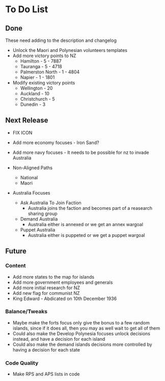 # To Do List
## Done
These need adding to the description and changelog
- Unlock the Maori and Polynesian volunteers templates
- Add more victory points to NZ
  - Hamilton - 5 - 7887
  - Tauranga - 5 - 4718
  - Palmerston North - 1 - 4804
  - Napier - 1 - 1801
- Modify existing victory points
  - Wellington - 20
  - Auckland - 10
  - Christchurch - 5
  - Dunedin - 3

## Next Release
- FIX ICON

- Add more economy focuses - Iron Sand?
- Add more navy focuses - It needs to be possible for nz to invade Australia
- Non-Aligned Paths
  - National
  - Maori
- Australia Focuses
  - Ask Australia To Join Faction
    - Australia joins the faction and becomes part of a reasearch sharing group
  - Demand Australia
    - Australia either is annexed or we get an annex wargoal
  - Puppet Australia
    - Australia either is puppeted or we get a puppet wargoal

## Future
### Content
- Add more states to the map for islands
- Add more government employees and generals
- Add more initial research for NZ
- Add new flag for communist NZ
- King Edward - Abdicated on 10th December 1936

### Balance/Tweaks
- Maybe make the forts focus only give the bonus to a few random islands, since if it does all, then you may as well wait to get all of them
- Could also make the Develop Polynesia focuses unlock decisions instead, and have a decision for each island
- Could also make the demand islands decisions more controlled by having a decision for each state

### Code Quality
- Make RPS and APS lists in code